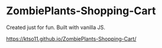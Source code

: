 # ZombiePlants-Shopping-Cart

Created just for fun. Built with vanilla JS.

 https://ktso11.github.io/ZombiePlants-Shopping-Cart/

